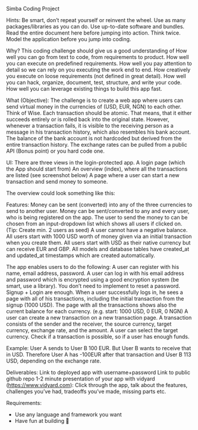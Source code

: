 Simba Coding Project
 
Hints:
Be smart, don’t repeat yourself or reinvent the wheel. Use as many packages/libraries as you can do. Use up-to-date software and bundles. Read the entire document here before jumping into action. Think twice. Model the application before you jump into coding.
 
Why?
This coding challenge should give us a good understanding of 
How well you can go from text to code, from requirements to product.
How well you can execute on predefined requirements.
How well you pay attention to detail so we can rely on you executing the work end to end.
How creatively you execute on loose requirements (not defined in great detail).
How well you can hack, organize, document, test, structure, and write your code.
How well you can leverage existing things to build this app fast.
 
What (Objective): 
The challenge is to create a web app where users can send virtual money in the currencies of (USD, EUR, NGN) to each other. Think of Wise.
Each transaction should be atomic. That means, that it either succeeds entirely or is rolled back into the original state. However, whenever a transaction fails, it is visible to the receiving person as a message in his transaction history, which also resembles his bank account. The balance of the bank account is not hardcoded but derived from the entire transaction history. The exchange rates can be pulled from a public API (Bonus point) or you hard code one. 
 
UI:
There are three views in the login-protected app. 
A login page (which the App should start from)
An overview (index), where all the transactions are listed (see screenshot below) 
A page where a user can start a new transaction and send money to someone. 

The overview could look something like this:

Features:
Money can be sent (converted) into any of the three currencies to send to another user. 
Money can be sent/converted to any and every user, who is being registered on the app. 
The user to send the money to can be chosen from an input-dropdown list which shows all users if clicked on. (Tip: Create min. 2 users as seed)
A user cannot have a negative balance. All users start with 1000 USD worth of money given via an initial transaction when you create them. 
All users start with USD as their native currency but can receive EUR and GBP.
All models and database tables have created_at and updated_at timestamps which are created automatically.
 
The app enables users to do the following:
A user can register with his name, email address, password.
A user can log in with his email address and password which is encrypted using a good encryption system (be smart, use a library).
You don’t need to implement to reset a password. Signup + Login are enough.
When a user successfully logs in, he sees a page with all of his transactions, including the initial transaction from the signup (1000 USD).
The page with all the transactions shows also the current balance for each currency. (e.g. start: 1000 USD, 0 EUR, 0 NGN)
A user can create a new transaction on a new transaction page.
A transaction consists of the sender and the receiver, the source currency, target currency, exchange rate, and the amount.
A user can select the target currency.
Check if a transaction is possible, so if a user has enough funds.
 
Example: User A sends to User B 100 EUR. But User B wants to receive that in USD. Therefore User A has -100EUR after that transaction and User B 113 USD, depending on the exchange rate. 
 
Deliverables:
Link to deployed app with username+password
Link to public github repo
1-2 minute presentation of your app with vidyard (https://www.vidyard.com): Click through the app, talk about the features, challenges you’ve had, tradeoffs you’ve made, missing parts etc.


Requirements:
- Use any language and framework you want
- Have fun at building 🥳
